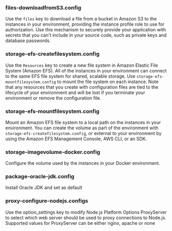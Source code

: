 ### files-downloadfromS3.config
Use the `files` key to download a file from a bucket in Amazon S3 to the instances in your environment, providing the instance profile role to use for authorization. Use this mechanism to securely provide your application with secrets that you can't include in your source code, such as private keys and database passwords.

### storage-efs-createfilesystem.config
Use the `Resources` key to create a new file system in Amazon Elastic File System (Amazon EFS). All of the instances in your environment can connect to the same EFS file system for shared, scalable storage. Use `storage-efs-mountfilesystem.config` to mount the file system on each instance. Note that any resources that you create with configuration files are tied to the lifecycle of your environment and will be lost if you terminate your environment or remove the configuration file.

### storage-efs-mountfilesystem.config
Mount an Amazon EFS file system to a local path on the instances in your environment. You can create the volume as part of the environment with `storage-efs-createfilesystem.config`, or external to your environment by using the Amazon EFS Management Console, AWS CLI, or an SDK.

### storage-imagevolume-docker.config
Configure the volume used by the instances in your Docker environment.

### package-oracle-jdk.config
Install Oracle JDK and set as default

### proxy-configure-nodejs.configs
Use the option_settings key to modify Node.js Platform Options ProxyServer to select which web server should be used to proxy connections to Node.js.
Supported values for ProxyServer can be either nginx, apache or none
